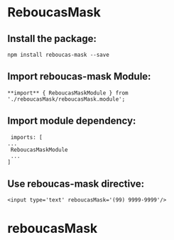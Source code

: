 # ReboucasMask

## Install the package: 
  `npm install reboucas-mask --save`

## Import reboucas-mask Module:
   `**import** { ReboucasMaskModule } from './reboucasMask/reboucasMask.module';`

## Import module dependency:
   ` imports: [`<br>
   `...`<br>
   ` ReboucasMaskModule`<br>
  ` ...`<br>
   `]`

## Use reboucas-mask directive:

 `<input type='text' reboucasMask='(99) 9999-9999'/>`

# reboucasMask
